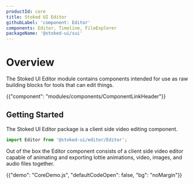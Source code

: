 ```yaml
---
productId: core
title: Stoked UI Editor
githubLabel: 'component: Editor'
components: Editor, Timeline, FileExplorer
packageName: '@stoked-ui/sui'
---
```


# Overview

<p class="description">The Stoked UI Editor module contains components intended for use as raw building blocks for tools that can edit things.</p>

{{"component": "modules/components/ComponentLinkHeader"}}

## Getting Started

The Stoked UI Editor package is a client side video editing component.

```jsx
import Editor from '@stoked-ui/editor/Editor';
```

Out of the box the Editor component consists of a client side video editor capable of animating and exporting lottie animations, video, images, and audio files together.

{{"demo": "CoreDemo.js", "defaultCodeOpen": false, "bg": "noMargin"}}

